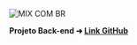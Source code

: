 ![MIX COM BR](https://github.com/user-attachments/assets/22cf8047-99d5-449b-8b68-7be0f5e353ae)


**Projeto Back-end ➜ [Link GitHub](https://github.com/rafaeladurand/Api-Supermarket)**
